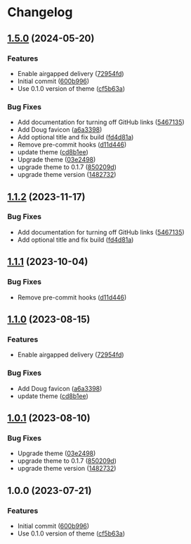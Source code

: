 # Changelog

## [1.5.0](https://github.com/defenseunicorns/doc-site-template/compare/doc-site-template-v1.4.4...doc-site-template-v1.5.0) (2024-05-20)


### Features

* Enable airgapped delivery ([72954fd](https://github.com/defenseunicorns/doc-site-template/commit/72954fd70472d22c7642535889bca4b4a158a239))
* Initial commit ([600b996](https://github.com/defenseunicorns/doc-site-template/commit/600b996f24412effbb3293a7f498c8366df8fbb1))
* Use 0.1.0 version of theme ([cf5b63a](https://github.com/defenseunicorns/doc-site-template/commit/cf5b63a3a15617d7bc4edd75482de8bccac546d0))


### Bug Fixes

* Add documentation for turning off GitHub links ([5467135](https://github.com/defenseunicorns/doc-site-template/commit/5467135d6af8e22e0d2193a8c21252d5a0636b02))
* Add Doug favicon ([a6a3398](https://github.com/defenseunicorns/doc-site-template/commit/a6a3398fbaa4633591ad8dddc2ee633ea769e3c8))
* Add optional title and fix build ([fd4d81a](https://github.com/defenseunicorns/doc-site-template/commit/fd4d81aaca06d08d0e26c6f78b5b2c5e282d30b8))
* Remove pre-commit hooks ([d11d446](https://github.com/defenseunicorns/doc-site-template/commit/d11d446ca3902dad6bf006054203a27a267401b6))
* update theme ([cd8b1ee](https://github.com/defenseunicorns/doc-site-template/commit/cd8b1eefbe537781611c747aea9c9b8c17c31a43))
* Upgrade theme ([03e2498](https://github.com/defenseunicorns/doc-site-template/commit/03e24982e11773ca92c883f0a60ee91dc91479c5))
* upgrade theme to 0.1.7 ([850209d](https://github.com/defenseunicorns/doc-site-template/commit/850209dcde2008d8090c638e037bb8a1120358a8))
* upgrade theme version ([1482732](https://github.com/defenseunicorns/doc-site-template/commit/14827321ef7f4e8843b3791b30af8b4859250874))

## [1.1.2](https://github.com/defenseunicorns/doc-site-template/compare/v1.1.1...v1.1.2) (2023-11-17)


### Bug Fixes

* Add documentation for turning off GitHub links ([5467135](https://github.com/defenseunicorns/doc-site-template/commit/5467135d6af8e22e0d2193a8c21252d5a0636b02))
* Add optional title and fix build ([fd4d81a](https://github.com/defenseunicorns/doc-site-template/commit/fd4d81aaca06d08d0e26c6f78b5b2c5e282d30b8))

## [1.1.1](https://github.com/defenseunicorns/doc-site-template/compare/v1.1.0...v1.1.1) (2023-10-04)


### Bug Fixes

* Remove pre-commit hooks ([d11d446](https://github.com/defenseunicorns/doc-site-template/commit/d11d446ca3902dad6bf006054203a27a267401b6))

## [1.1.0](https://github.com/defenseunicorns/doc-site-template/compare/v1.0.1...v1.1.0) (2023-08-15)


### Features

* Enable airgapped delivery ([72954fd](https://github.com/defenseunicorns/doc-site-template/commit/72954fd70472d22c7642535889bca4b4a158a239))


### Bug Fixes

* Add Doug favicon ([a6a3398](https://github.com/defenseunicorns/doc-site-template/commit/a6a3398fbaa4633591ad8dddc2ee633ea769e3c8))
* update theme ([cd8b1ee](https://github.com/defenseunicorns/doc-site-template/commit/cd8b1eefbe537781611c747aea9c9b8c17c31a43))

## [1.0.1](https://github.com/defenseunicorns/doc-site-template/compare/v1.0.0...v1.0.1) (2023-08-10)


### Bug Fixes

* Upgrade theme ([03e2498](https://github.com/defenseunicorns/doc-site-template/commit/03e24982e11773ca92c883f0a60ee91dc91479c5))
* upgrade theme to 0.1.7 ([850209d](https://github.com/defenseunicorns/doc-site-template/commit/850209dcde2008d8090c638e037bb8a1120358a8))
* upgrade theme version ([1482732](https://github.com/defenseunicorns/doc-site-template/commit/14827321ef7f4e8843b3791b30af8b4859250874))

## 1.0.0 (2023-07-21)


### Features

* Initial commit ([600b996](https://github.com/defenseunicorns/doc-site-template/commit/600b996f24412effbb3293a7f498c8366df8fbb1))
* Use 0.1.0 version of theme ([cf5b63a](https://github.com/defenseunicorns/doc-site-template/commit/cf5b63a3a15617d7bc4edd75482de8bccac546d0))
